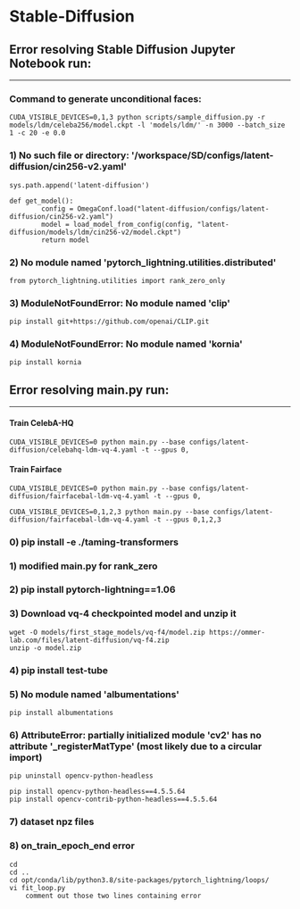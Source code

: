 # Stable-Diffusion

## Error resolving Stable Diffusion Jupyter Notebook run:
---------------------------------------------------------

### Command to generate unconditional faces:
```
CUDA_VISIBLE_DEVICES=0,1,3 python scripts/sample_diffusion.py -r models/ldm/celeba256/model.ckpt -l 'models/ldm/' -n 3000 --batch_size 1 -c 20 -e 0.0
```

### 1) No such file or directory: '/workspace/SD/configs/latent-diffusion/cin256-v2.yaml'
	sys.path.append('latent-diffusion')
	
	def get_model():
    		config = OmegaConf.load("latent-diffusion/configs/latent-diffusion/cin256-v2.yaml")  
    		model = load_model_from_config(config, "latent-diffusion/models/ldm/cin256-v2/model.ckpt")
    		return model

### 2) No module named 'pytorch_lightning.utilities.distributed'
	from pytorch_lightning.utilities import rank_zero_only

### 3) ModuleNotFoundError: No module named 'clip'	
	pip install git+https://github.com/openai/CLIP.git

### 4) ModuleNotFoundError: No module named 'kornia'
	pip install kornia

## Error resolving main.py run:
---------------------------------------------------------


#### Train CelebA-HQ
```
CUDA_VISIBLE_DEVICES=0 python main.py --base configs/latent-diffusion/celebahq-ldm-vq-4.yaml -t --gpus 0,
```
#### Train Fairface
```
CUDA_VISIBLE_DEVICES=0 python main.py --base configs/latent-diffusion/fairfacebal-ldm-vq-4.yaml -t --gpus 0,
```
```
CUDA_VISIBLE_DEVICES=0,1,2,3 python main.py --base configs/latent-diffusion/fairfacebal-ldm-vq-4.yaml -t --gpus 0,1,2,3
```
### 0) pip install -e ./taming-transformers
### 1) modified main.py for rank_zero
### 2) pip install pytorch-lightning==1.06
### 3) Download vq-4 checkpointed model and unzip it
	wget -O models/first_stage_models/vq-f4/model.zip https://ommer-lab.com/files/latent-diffusion/vq-f4.zip
	unzip -o model.zip
### 4) pip install test-tube
### 5) No module named 'albumentations'
	pip install albumentations
### 6) AttributeError: partially initialized module 'cv2' has no attribute '_registerMatType' (most likely due to a circular import)
	pip uninstall opencv-python-headless
	
	pip install opencv-python-headless==4.5.5.64
	pip install opencv-contrib-python-headless==4.5.5.64
### 7) dataset npz files

### 8) on_train_epoch_end error
	cd
	cd ..
	cd opt/conda/lib/python3.8/site-packages/pytorch_lightning/loops/
	vi fit_loop.py
		comment out those two lines containing error
